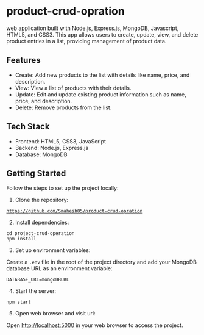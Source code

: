 # product-crud-opration
web application built with Node.js, Express.js, MongoDB, Javascript, HTML5, and CSS3. This app allows users to create, update, view, and delete product entries in a  list, providing  management of product data.

<h2>Features</h2>
  <ul>
    <li>Create: Add new products to the list with details like name, price, and description.</li>
    <li>View: View a list of products with their details.</li>
    <li>Update: Edit and update existing product information such as name, price, and description.</li>
    <li>Delete: Remove products from the list.</li>
  </ul>

   <h2>Tech Stack</h2>
  <ul>
    <li>Frontend: HTML5, CSS3, JavaScript</li>
    <li>Backend: Node.js, Express.js</li>
    <li>Database: MongoDB</li>
  </ul>

 <h2>Getting Started</h2>
  <p>Follow the steps to set up the project locally:</p>
  
  <ol>
    <li>Clone the repository:</li>
  </ol>
  
  <code>https://github.com/Smahesh05/product-crud-opration</code>

   <ol start="2">
    <li>Install dependencies:</li>
  </ol>
  
  <code>cd project-crud-operation <br>npm install</code>
  
  <ol start="3">
    <li>Set up environment variables:</li>
  </ol>
  
  <p>Create a <code>.env</code> file in the root of the project directory and add your MongoDB database URL as an environment variable:</p>
  
  <pre><code>DATABASE_URL=mongoDBURL</code></pre>

   <ol start="4">
    <li>Start the server:</li>
  </ol>
  <code>npm start</code>
    <ol start="5">
    <li>Open web browser and visit url:</li>
  </ol>
  <p>Open <a href="http://localhost:5000">http://localhost:5000</a> in your web browser to access the project.</p>

